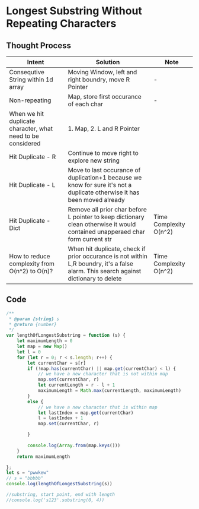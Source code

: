 # Longest Substring Without Repeating Characters

## Thought Process

| Intent                                                      | Solution                                                                                                                             | Note                   |
| ----------------------------------------------------------- | ------------------------------------------------------------------------------------------------------------------------------------ | ---------------------- |
| Consequtive String within 1d array                          | Moving Window, left and right boundry, move R Pointer                                                                                | -                      |
| Non-repeating                                               | Map, store first occurance of each char                                                                                              | -                      |
| When we hit duplicate character, what need to be considered | 1. Map, 2. L and R Pointer                                                                                                           |                        |
| Hit Duplicate - R                                           | Continue to move right to explore new string                                                                                         |                        |
| Hit Duplicate - L                                           | Move to last occurance of duplication+1 because we know for sure it's not a duplicate otherwise it has been moved already            |                        |
| Hit Duplicate - Dict                                        | Remove all prior char before L pointer to keep dictionary clean otherwise it would contained unapperaed char form current str        | Time Complexity O(n^2) |
| How to reduce complexity from O(n^2) to O(n)?               | When hit duplicate, check if prior occurance is not within L,R boundry, it's a false alarm. This search against dictionary to delete | Time Complexity O(n^2) |

## Code

```js
/**
 * @param {string} s
 * @return {number}
 */
var lengthOfLongestSubstring = function (s) {
    let maximumLength = 0
    let map = new Map()
    let l = 0
    for (let r = 0; r < s.length; r++) {
        let currentChar = s[r]
        if (!map.has(currentChar) || map.get(currentChar) < l) {
            // we have a new character that is not within map
            map.set(currentChar, r)
            let currentLength = r - l + 1
            maximumLength = Math.max(currentLength, maximumLength)
        }
        else {
            // we have a new character that is within map
            let lastIndex = map.get(currentChar)
            l = lastIndex + 1
            map.set(currentChar, r)

        }
        
        console.log(Array.from(map.keys()))
    }
    return maximumLength

};
let s = "pwwkew"
// s = "bbbbb"
console.log(lengthOfLongestSubstring(s))

//substring, start point, end with length
//console.log('s123'.substring(0, 4))
```
